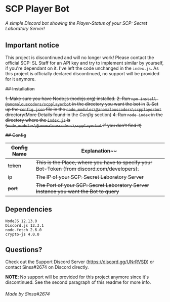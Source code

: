 # SCP Player Bot

###### A simple Discord bot showing the Player-Status of your SCP: Secret Laboratory Server!

## Important notice
This project is discontinued and will no longer work! Please contact the official SCP: SL Staff for an API key and try
to implement similar by yourself, if you're dependant on it. I've left the code unchanged in the
`index.js`. As this project is officially declared discontinued, no support will be provided for it anymore.

~~## Installation~~

   ~~1. Make sure you have Node.js (nodejs.org) installed.~~
   ~~2. Run `npm install @anomalouscoders/scpplayerbot` in the directory you want the bot in~~
   ~~3. Set up the `config.json` file in the `node_modules\@anomalouscoders\scpplayerbot` directory(More Details found in~~
   the _Config_ section)
   ~~4. Run `node index` in the directory where the `index.js` is (`node_modules\@anomalouscoders\scpplayerbot` if you don't
   find it)~~

~~## Config~~

| ~~Config Name~~ | Explanation~~                                                                                  |
| -----------     | ------------------------------------------------------------------------------------------     |
| ~~token~~       | ~~This is the Place, where you have to specify your Bot-Token (from discord.com/developers).~~ |
| ~~ip~~          | ~~The IP of your SCP: Secret Laboratory Server~~                                               |
| ~~port~~        | ~~The Port of your SCP: Secret Laboratory Server Instance you want the Bot to query~~          |

## Dependencies

```
NodeJS 12.13.0
Discord.js 12.3.1
node-fetch 2.6.0
crypto-js 4.0.0
```

## Questions?

Check out the Support Discord Server (https://discord.gg/UNrRVSD) or contact Sinsa#2674 on Discord directly.

**NOTE**: No support will be provided for this project anymore since it's discontinued. See the second paragraph of this
readme for more info.

###### Made by Sinsa#2674
